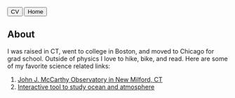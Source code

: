 
<div class="topnav">
  <a href="https://carlykleinstern.github.io/KleinStern_CV_publish.pdf">
    <button>CV</button></a>
  <a href="https://carlykleinstern.github.io/">
    <button>Home</button></a>
</div>

## **About**

I was raised in CT, went to college in Boston, and moved to Chicago for grad school. Outside of physics I love to hike, bike, and read.
Here are some of my favorite science related links: 

1. [John J. McCarthy Observatory in New Milford, CT](https://www.mccarthyobservatory.org/astro-photography-science/)
2. [Interactive tool to study ocean and atmosphere](https://earth.nullschool.net)
